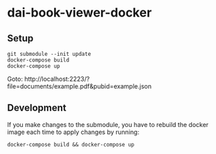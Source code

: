 # dai-book-viewer-docker


## Setup

    git submodule --init update
    docker-compose build
    docker-compose up
    
Goto: http://localhost:2223/?file=documents/example.pdf&pubid=example.json

## Development

If you make changes to the submodule, you have to rebuild the docker image each time to apply changes by running:

    docker-compose build && docker-compose up
